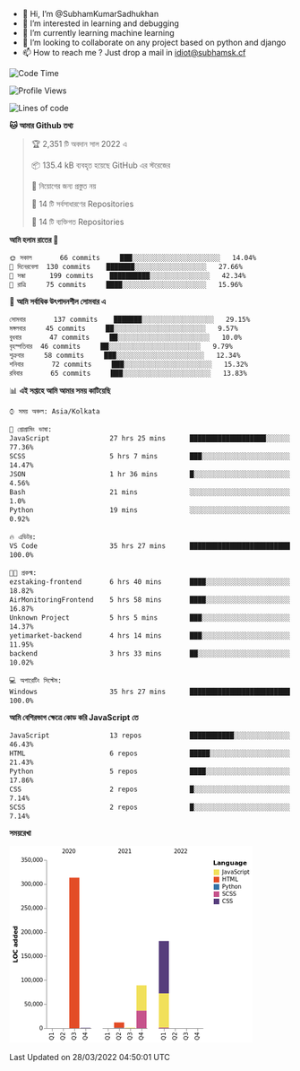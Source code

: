 - 👋 Hi, I’m @SubhamKumarSadhukhan
- 👀 I’m interested in learning and debugging
- 🌱 I’m currently learning machine learning
- 💞️ I’m looking to collaborate on any project based on python and django
- 📫 How to reach me ?
      Just drop a mail in idiot@subhamsk.cf

<!---
SubhamKumarSadhukhan/SubhamKumarSadhukhan is a ✨ special ✨ repository because its `README.md` (this file) appears on your GitHub profile.
You can click the Preview link to take a look at your changes.
--->


<!--START_SECTION:waka-->
![Code Time](http://img.shields.io/badge/Code%20Time-343%20hrs%2030%20mins-blue)

![Profile Views](http://img.shields.io/badge/%E0%A6%AA%E0%A7%8D%E0%A6%B0%E0%A7%8B%E0%A6%AB%E0%A6%BE%E0%A6%87%E0%A6%B2%20%E0%A6%A6%E0%A6%B0%E0%A7%8D%E0%A6%B6%E0%A6%A8-2-blue)

![Lines of code](https://img.shields.io/badge/%E0%A6%B9%E0%A7%8D%E0%A6%AF%E0%A6%BE%E0%A6%B2%E0%A7%8B%20%E0%A6%93%E0%A6%AF%E0%A6%BC%E0%A6%BE%E0%A6%B0%E0%A7%8D%E0%A6%B2%E0%A7%8D%E0%A6%A1%20%E0%A6%A5%E0%A7%87%E0%A6%95%E0%A7%87%20%E0%A6%86%E0%A6%AE%E0%A6%BF%20%E0%A6%B2%E0%A6%BF%E0%A6%96%E0%A7%87%E0%A6%9B%E0%A6%BF-597%20Thousand%20%E0%A6%95%E0%A7%8B%E0%A6%A1%E0%A7%87%E0%A6%B0%20%E0%A6%B2%E0%A6%BE%E0%A6%87%E0%A6%A8-blue)

**🐱 আমার Github তথ্য** 

> 🏆 2,351 টি অবদান সাল 2022 এ
 > 
> 📦 135.4 kB ব্যবহৃত হয়েছে GitHub এর স্টরেজের 
 > 
> 🚫 নিয়োগের জন্য প্রস্তুত নয়
 > 
> 📜 14 টি সর্বসাধারণের Repositories 
 > 
> 🔑 14 টি ব্যক্তিগত Repositories  
 > 
**আমি হলাম রাতের 🦉** 

```text
🌞 সকাল       66 commits     ███░░░░░░░░░░░░░░░░░░░░░░   14.04% 
🌆 দিনেরবেলা  130 commits    ███████░░░░░░░░░░░░░░░░░░   27.66% 
🌃 সন্ধা      199 commits    ██████████░░░░░░░░░░░░░░░   42.34% 
🌙 রাত্রি     75 commits     ████░░░░░░░░░░░░░░░░░░░░░   15.96%

```
📅 **আমি সর্বাধিক উৎপাদনশীল সোমবার এ** 

```text
সোমবার       137 commits    ███████░░░░░░░░░░░░░░░░░░   29.15% 
মঙ্গলবার     45 commits     ██░░░░░░░░░░░░░░░░░░░░░░░   9.57% 
বুধবার       47 commits     ██░░░░░░░░░░░░░░░░░░░░░░░   10.0% 
বৃহস্পতিবার  46 commits     ██░░░░░░░░░░░░░░░░░░░░░░░   9.79% 
শুক্রবার     58 commits     ███░░░░░░░░░░░░░░░░░░░░░░   12.34% 
শনিবার       72 commits     ███░░░░░░░░░░░░░░░░░░░░░░   15.32% 
রবিবার       65 commits     ███░░░░░░░░░░░░░░░░░░░░░░   13.83%

```


📊 **এই সপ্তাহে আমি আমার সময় কাটিয়েছি** 

```text
⌚︎ সময় অঞ্চল: Asia/Kolkata

💬 প্রোগ্রামিং ভাষা: 
JavaScript               27 hrs 25 mins      ███████████████████░░░░░░   77.36% 
SCSS                     5 hrs 7 mins        ███░░░░░░░░░░░░░░░░░░░░░░   14.47% 
JSON                     1 hr 36 mins        █░░░░░░░░░░░░░░░░░░░░░░░░   4.56% 
Bash                     21 mins             ░░░░░░░░░░░░░░░░░░░░░░░░░   1.0% 
Python                   19 mins             ░░░░░░░░░░░░░░░░░░░░░░░░░   0.92%

🔥 এডিটর: 
VS Code                  35 hrs 27 mins      █████████████████████████   100.0%

🐱‍💻 প্রকল্ম: 
ezstaking-frontend       6 hrs 40 mins       ████░░░░░░░░░░░░░░░░░░░░░   18.82% 
AirMonitoringFrontend    5 hrs 58 mins       ████░░░░░░░░░░░░░░░░░░░░░   16.87% 
Unknown Project          5 hrs 5 mins        ███░░░░░░░░░░░░░░░░░░░░░░   14.37% 
yetimarket-backend       4 hrs 14 mins       ███░░░░░░░░░░░░░░░░░░░░░░   11.95% 
backend                  3 hrs 33 mins       ██░░░░░░░░░░░░░░░░░░░░░░░   10.02%

💻 অপারেটিং সিস্টেম: 
Windows                  35 hrs 27 mins      █████████████████████████   100.0%

```

**আমি বেশিরভাগ ক্ষেত্রে কোড করি JavaScript তে** 

```text
JavaScript               13 repos            ███████████░░░░░░░░░░░░░░   46.43% 
HTML                     6 repos             █████░░░░░░░░░░░░░░░░░░░░   21.43% 
Python                   5 repos             ████░░░░░░░░░░░░░░░░░░░░░   17.86% 
CSS                      2 repos             █░░░░░░░░░░░░░░░░░░░░░░░░   7.14% 
SCSS                     2 repos             █░░░░░░░░░░░░░░░░░░░░░░░░   7.14%

```


**সময়রেখা**

![Chart not found](https://raw.githubusercontent.com/SubhamKumarSadhukhan/SubhamKumarSadhukhan/main/charts/bar_graph.png) 


 Last Updated on 28/03/2022 04:50:01 UTC
<!--END_SECTION:waka-->
